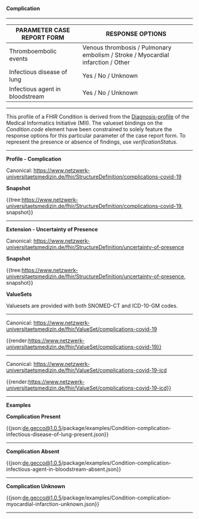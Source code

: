 #### Complication

---

| PARAMETER CASE REPORT FORM | RESPONSE OPTIONS |
|--------------|-----------|
| Thromboembolic events | Venous thrombosis / Pulmonary embolism / Stroke / Myocardial infarction / Other | 
| Infectious disease of lung | Yes / No / Unknown |
| Infectious agent in bloodstream | Yes / No / Unknown |

---

This profile of a FHIR Condition is derived from the [Diagnosis-profile](https://simplifier.net/packages/de.medizininformatikinitiative.kerndatensatz.diagnose/2.0.0-alpha3/files/402364) of the Medical Informatics Initiative (MII). The valueset bindings on the *Condition.code* element have been constrained to solely feature the response options for this particular parameter of the case report form. To represent the presence or absence of findings, use *verificationStatus*. 

---

**Profile - Complication**

Canonical: https://www.netzwerk-universitaetsmedizin.de/fhir/StructureDefinition/complications-covid-19

**Snapshot**

{{tree:https://www.netzwerk-universitaetsmedizin.de/fhir/StructureDefinition/complications-covid-19, snapshot}}

---

**Extension - Uncertainty of Presence**

Canonical: https://www.netzwerk-universitaetsmedizin.de/fhir/StructureDefinition/uncertainty-of-presence

**Snapshot**

{{tree:https://www.netzwerk-universitaetsmedizin.de/fhir/StructureDefinition/uncertainty-of-presence, snapshot}}

**ValueSets**

Valuesets are provided with both SNOMED-CT and ICD-10-GM codes.

---

Canonical: https://www.netzwerk-universitaetsmedizin.de/fhir/ValueSet/complications-covid-19

{{render:https://www.netzwerk-universitaetsmedizin.de/fhir/ValueSet/complications-covid-19}}

---

Canonical: https://www.netzwerk-universitaetsmedizin.de/fhir/ValueSet/complications-covid-19-icd

{{render:https://www.netzwerk-universitaetsmedizin.de/fhir/ValueSet/complications-covid-19-icd}}

---

**Examples**

**Complication Present**
<br>

{{json:de.gecco@1.0.5/package/examples/Condition-complication-infectious-disease-of-lung-present.json}} 

---

**Complication Absent**
<br>

{{json:de.gecco@1.0.5/package/examples/Condition-complication-infectious-agent-in-bloodstream-absent.json}} 

---

**Complication Unknown**
<br>

{{json:de.gecco@1.0.5/package/examples/Condition-complication-myocardial-infarction-unknown.json}}   

---